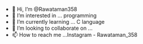 - 👋 Hi, I’m @Rawataman358
- 👀 I’m interested in ... programming 
- 🌱 I’m currently learning ... C language 
- 💞️ I’m looking to collaborate on ...
- 📫 How to reach me ...Instagram - Rawataman_358

<!---
Rawataman358/Rawataman358 is a ✨ special ✨ repository because its `README.md` (this file) appears on your GitHub profile.
You can click the Preview link to take a look at your changes.
--->
